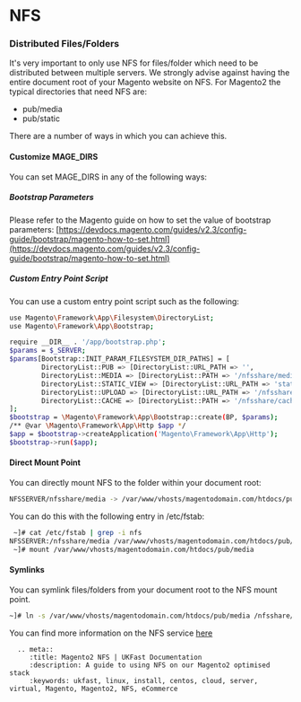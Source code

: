 # NFS

### Distributed Files/Folders
It's very important to only use NFS for files/folder which need to be distributed between multiple servers. We strongly advise against having the entire document root of your Magento website on NFS. For Magento2 the typical directories that need NFS are:

- pub/media
- pub/static

There are a number of ways in which you can achieve this.

#### Customize MAGE_DIRS
You can set MAGE_DIRS in any of the following ways:

##### Bootstrap Parameters
Please refer to the Magento guide on how to set the value of bootstrap parameters: [https://devdocs.magento.com/guides/v2.3/config-guide/bootstrap/magento-how-to-set.html](https://devdocs.magento.com/guides/v2.3/config-guide/bootstrap/magento-how-to-set.html)

##### Custom Entry Point Script
You can use a custom entry point script such as the following:
```bash
use Magento\Framework\App\Filesystem\DirectoryList;
use Magento\Framework\App\Bootstrap;

require __DIR__ . '/app/bootstrap.php';
$params = $_SERVER;
$params[Bootstrap::INIT_PARAM_FILESYSTEM_DIR_PATHS] = [
 	    DirectoryList::PUB => [DirectoryList::URL_PATH => '',
 	    DirectoryList::MEDIA => [DirectoryList::PATH => '/nfsshare/media', DirectoryList::URL_PATH => ''],
 	    DirectoryList::STATIC_VIEW => [DirectoryList::URL_PATH => 'static'],
 	    DirectoryList::UPLOAD => [DirectoryList::URL_PATH => '/nfsshare/media/upload'],
 	    DirectoryList::CACHE => [DirectoryList::PATH => '/nfsshare/cache'],
];
$bootstrap = \Magento\Framework\App\Bootstrap::create(BP, $params);
/** @var \Magento\Framework\App\Http $app */
$app = $bootstrap->createApplication('Magento\Framework\App\Http');
$bootstrap->run($app);
```

#### Direct Mount Point
You can directly mount NFS to the folder within your document root:

```bash
NFSSERVER/nfsshare/media -> /var/www/vhosts/magentodomain.com/htdocs/pub/media
```
You can do this with the following entry in /etc/fstab:

```bash
 ~]# cat /etc/fstab | grep -i nfs
NFSSERVER:/nfsshare/media /var/www/vhosts/magentodomain.com/htdocs/pub/media nfs rw,vers=3,noatime,nodiratime,async,timeo=1800 0 0
 ~]# mount /var/www/vhosts/magentodomain.com/htdocs/pub/media
```

#### Symlinks
You can symlink files/folders from your document root to the NFS mount point.

```bash
~]# ln -s /var/www/vhosts/magentodomain.com/htdocs/pub/media /nfsshare/media
```

You can find more information on the NFS service [here](https://docs.ukfast.co.uk/operatingsystems/linux/nfs/nfs.html)

```eval_rst
  .. meta::
     :title: Magento2 NFS | UKFast Documentation
     :description: A guide to using NFS on our Magento2 optimised stack
     :keywords: ukfast, linux, install, centos, cloud, server, virtual, Magento, Magento2, NFS, eCommerce


